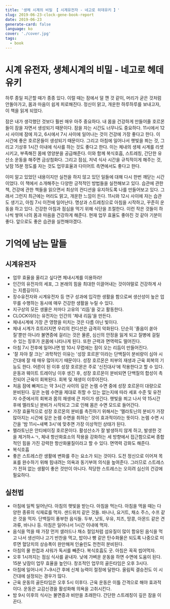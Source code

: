 ```yaml
---
title: '생체 시계의 비밀 【 시계유전자 - 네고로 히데유키 】'
slug: 2019-06-23-clock-gene-book-report
date: 2019-06-23
generate-card: false
language: ko
cover: './cover.jpg'
tags:
  - book
---
```


# 시계 유전자, 생체시계의 비밀 - 네고로 헤데유키

하루 종일 피곤할 때가 종종 있다. 이럴 때는 잠에서 덜 깬 것 같이, 머리가 굳은 것처럼 안돌아가고, 몸과 마음이 쉽게 피로해진다. 정신이 맑고, 개운한 하루하루를 보내고자, 이 책을 읽게 되었다.

잠은 내가 생각했던 것보다 훨씬 매우 아주 중요하다. 내 몸을 건강하게 만들어줄 호르몬들이 잠을 자면서 생성되기 때문이다. 잠을 자는 시간도 너무나도 중요하다. 11시에서 12시 사이에 잠에 자고, 6시에서 7시 사이에 일어나는 것이 건강에 가장 좋다고 한다. 이 시간에 좋은 호르몬들이 생성되기 때문이다. 그리고 아침에 일어나서 햇빛을 쬐는 것, 그리고 기상후 1시간 이내에 식사를 하는 것도 좋다고 한다. 이는 체내의 생체 시계를 리셋시키고, 부족해진 몸에 영양분을 공급해준다. 이와 함께 복식호흡, 스트레칭, 간단한 유산소 운동을 해주면 금상첨화다. 그리고 점심, 저녁 식사 시간을 규칙적이게 해주는 것, 낮잠 15분 정도를 자는 것도 업무효율과 다이어트 측면에서도 좋다고 한다.

이미 알고 있었던 내용이지만 실천을 하지 않고 있던 일들에 대해 다시 한번 깨닫는 시간이었다. 이 책에서 소개해주는 다양한 긍적적인 방법들을 실천해보고 있다. 습관에 관한 책, 건강에 관한 책들을 읽으면서 최상의 컨디션을 유지하도록 나를 만들어보고 있다. 그래서 그런지 최근에는 머리도 맑고, 개운한 느낌이 든다. 11시와 12시 사이에 자는 습관도 생기고, 아침 7시 이전에 일어난다. 명상과 스트레칭으로 아침을 시작하고, 꾸준히 운동을 하고 있다. 건강한 아침과 점심을 먹기 위해 식단을 조절한다. 이런 작은 것들이 하나씩 쌓여 나의 몸과 마음을 건강하게 해준다. 현재 업무 효율도 좋아진 것 같아 기분이 좋다. 앞으로도 좋은 습관을 실천해야겠다.

# 기억에 남는 말들

## 시계유전자

- 업무 효율을 올리고 싶다면 체내시계를 이용하라!
- 인간의 유전자의 세포, 그 본래의 힘을 최대한 이끌어내는 것이야말로 건강하게 사는 지름길이다.
- 장수유전자와 시계유전자 등 연구 성과에 입각한 생활을 함으로써 생산성이 높은 업무를 수행하는 동시에 매우 건강한 생활을 누릴 수 있다.
- 지구상의 모든 생물은 저마다 고유의 '리듬'을 갖고 활동한다.
- CLOCK이라는 유전자는 인간의 '체내 리듬'을 만든다.
- 체내시계에 가장 큰 영향을 미치는 것은 다름 아닌 빛이다.
- 체내 시계가 흐트러지면 우리의 컨디션은 급격히 악화된다. 단순히 '졸음이 쏟아질'뿐만 아니라 불면증에 걸리는 것은 물론, 심신의 안정을 잃게 되고 질병에 걸릴 수 있는 징후가 온몸에 나타나게 된다. 또한 근력과 면역력도 떨어진다.
- 아침 7시 전후에 일어나면 밤 10시 무렵에는 잠이 오는 리듬이 만들어진다.
- '잘 자야 잘 크는' 과학적인 이유는 '성장 호르몬'이라는 단백질이 분비량이 심야 시간대에 잘 때 매우 많아지기 때문이다. 성장 호르몬은 피부의 재생과 근육 회복의 기능도 한다. 어른이 된 이후 성장 호르몬은 주로 '신진대사'에 작용한다고 할 수 있다. 운동과 웨이트 트레이닝 이후 생긴 후, 성장 호르몬이 분비되면 단백질의 합성이 촉진되어 근육이 회복된다. 회복 및 재생이 이루어진다.
- 처음 잠에 빠져드는 약 3시간 사이의 깊은 논렘 수면 중에 성장 호르몬이 대량으로 분비된다. 깊은 논렘 수면을 제대로 취할 수 있는 없는지에 따라 세포 수준 및 유전자 수준에서의 회복과 몸의 재생에 큰 차이가 생긴다. 햇빛을 쬐고 나서 약 15시간 후에 멜라토닌 분비가 시작되고 그로 인해 몸은 수면 모드로 들어간다.
- 가장 효율적으로 성장 호르몬의 분비를 촉진하기 위해서는 '멜라토닌의 분비가 가장 많아지는 시간에 깊은 논렘 수면을 취하는' 것이 효과적이라는 뜻이다. 논렘 수면 시간을 '밤 11시~새벽 3시'에 맞추면 가장 이상적인 상태가 된다.
- 멜라토닌은 안티에이징 호르몬이다. 활성산소가 잘 발생하지 않게 하고, 발생한 것을 제거하ㅗㄱ, 체내 항산화효소의 작용을 강화하는 세 방향에서 접근함으로써 종합적인 힘을 가진 강력한 항산화물질이라고 할 수 있다. 면역력 강화도 해준다.
- 복식호흡
- 좋은 스트레스란 생활에 변화를 주는 요소가 되는 것이다. 도전 정신으로 이어져 목표를 완수하기 위해 힘내려는 의욕과 동기부여 의식을 높여준다. 그러므로 스트레스가 전혀 없는 생활이 좋은 것만이 아니다. 적당한 스트레스는 오히려 심신의 건강에 필요하다.

## 실천법

- 아침에 일찍 일어난다. 아침의 햇빛을 받는다. 아침을 먹는다. 아침을 먹을 때는 다양한 종류의 식재료를 먹자. 샌드위치 같은 것들. 바나나, 요거트, 채소 주스, 수프 같은 것을 먹자. 단백질이 풍부한 음식들. 두부, 낫토, 우유, 치즈, 땅콩, 아몬드 같은 견과류, 바나나 등. 아침은 일어나서 1시간 이내에 먹자.
- 음식을 먹을 때 가장 먼저 샐러드나 채소 절임처럼 섬유질이 많이 함유된 음식을 먹고 나서 생선이나 고기 반찬을 먹고, 밥이나 빵 같은 탄수화물은 되도록 나중으로 미루면 혈당치의 상승폭이 완만해져 인슐린도 천천히 분비된다.
- 아침의 물 한컵과 샤워가 독서를 빼준다. 복식호흡도 굿. 아침은 꼭꼭 씹어먹자.
- 오후 1시까지는 점심 식사를 끝내자. 낮에 가벼운 운동을 하면 수면에 도움이 된다. 15분 낮잠이 업무 효율을 높인다. 창조적인 업무의 골든타임은 오후 3시다.
- 아침에 일어나서 7~9시간 후에 신체 능력이 절정에 달한다. 올림픽 결승전도 이 시간대에 설정되는 경우가 많다.
- 근육 운동의 골든타임은 오후 5시 이후다. 근육 운동은 이틀 간격으로 해야 효과적이다. 운동은 교감신경을 활성화해 의욕을 고취시킨다.
- 밤 9시 이후의 식사는 불면증과 비만을 초래한다. 간단한 스트레칭이 깊은 잠을 이끈다.
